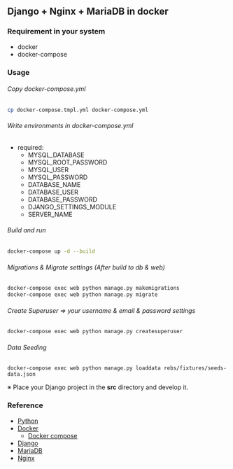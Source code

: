 ## Django + Nginx + MariaDB in docker

### Requirement in your system

- docker
- docker-compose

### Usage

###### Copy docker-compose.yml
```bash
cp docker-compose.tmpl.yml docker-compose.yml
```

###### Write environments in docker-compose.yml
- required: 
  - MYSQL_DATABASE
  - MYSQL_ROOT_PASSWORD
  - MYSQL_USER
  - MYSQL_PASSWORD
  - DATABASE_NAME 
  - DATABASE_USER
  - DATABASE_PASSWORD
  - DJANGO_SETTINGS_MODULE
  - SERVER_NAME
  
###### Build and run
```bash
docker-compose up -d --build
```

###### Migrations & Migrate settings (After build to db & web)

```bash
docker-compose exec web python manage.py makemigrations
docker-compose exec web python manage.py migrate
```

###### Create Superuser => your username & email & password settings

```bash
docker-compose exec web python manage.py createsuperuser
```

###### Data Seeding

```
docker-compose exec web python manage.py loaddata rebs/fixtures/seeds-data.json 
```

※ Place your Django project in the **src** directory and develop it.


### Reference
- [Python](www.python.org)
- [Docker](www.docker.com)
    - [Docker compose](docs.docker.com/compose)
- [Django](www.djangoproject.com)
- [MariaDB](mariadb.org)
- [Nginx](https://www.nginx.com/)

